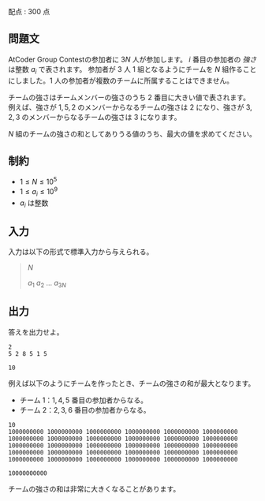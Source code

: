 配点 : $300$ 点

## 問題文

AtCoder Group Contestの参加者に $3N$ 人が参加します。
$i$ 番目の参加者の *強さ* は整数 $a_i$ で表されます。
参加者が $3$ 人 $1$ 組となるようにチームを $N$ 組作ることにしました。$1$ 人の参加者が複数のチームに所属することはできません。

チームの強さはチームメンバーの強さのうち $2$ 番目に大きい値で表されます。
例えば、強さが $1,5,2$ のメンバーからなるチームの強さは $2$ になり、強さが $3,2,3$ のメンバーからなるチームの強さは $3$ になります。

$N$ 組のチームの強さの和としてありうる値のうち、最大の値を求めてください。

## 制約

- $1 \leq N \leq 10^5$
- $1 \leq a_i \leq 10^{9}$
- $a_i$ は整数

## 入力

入力は以下の形式で標準入力から与えられる。

> $N$
> 
> $a_1$ $a_2$ $...$ $a_{3N}$

## 出力

答えを出力せよ。

```input1
2
5 2 8 5 1 5
```

```output1
10
```

例えば以下のようにチームを作ったとき、チームの強さの和が最大となります。

- チーム $1$：$1,4,5$ 番目の参加者からなる。
- チーム $2$：$2,3,6$ 番目の参加者からなる。

```input2
10
1000000000 1000000000 1000000000 1000000000 1000000000 1000000000 1000000000 1000000000 1000000000 1000000000 1000000000 1000000000 1000000000 1000000000 1000000000 1000000000 1000000000 1000000000 1000000000 1000000000 1000000000 1000000000 1000000000 1000000000 1000000000 1000000000 1000000000 1000000000 1000000000 1000000000
```

```output2
10000000000
```

チームの強さの和は非常に大きくなることがあります。